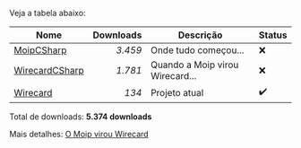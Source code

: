 Veja a tabela abaixo:

| Nome                                                            | Downloads     | Descrição                      | Status|
| --------------------------------------------------------------- |--------------:| -------------------------------| ------|
| [MoipCSharp](https://www.nuget.org/packages/MoipCSharp/)        | _3.459_       | Onde tudo começou...           | ❌    |
| [WirecardCSharp](https://www.nuget.org/packages/WirecardCSharp/)| _1.781_       | Quando a Moip virou Wirecard...| ❌    |
| [Wirecard](https://www.nuget.org/packages/Wirecard/)            | _134_         | Projeto atual                  | ✔️    |

Total de downloads:  **5.374 downloads**

Mais detalhes: [O Moip virou Wirecard](https://wirecard.com.br/moip-virou-wirecard)
